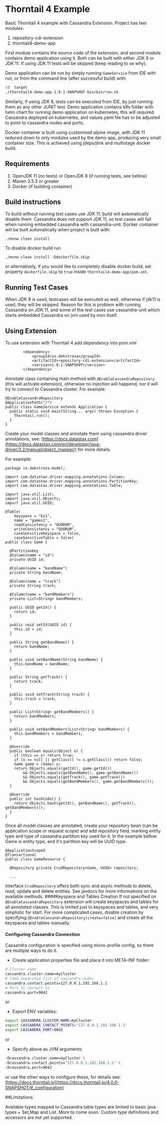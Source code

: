 # Thorntail 4 Example

Basic Thorntail 4 example with Cassandra Extension. Project has two modules:
1. repository-cdi-extension
2. thorntail4-demo-app

First module contains the source code of the extension, and second module contains
demo application using it. Both can be built with either JDK 8 or JDK 11. If using JDK 11 tests will be skipped (keep reading to se why). 

Demo application can be run by simply running ```GameService``` from IDE with run, or from the command line (after successful build) with:
```bash
cd  target
./thorntail4-demo-app-1.0.1-SNAPSHOT-bin/bin/run.sh

```
Similarly, if using JDK 8, tests can be executed from IDE, by just running them as any other JUNIT test. Demo application contains k8s folder with helm chart for running demo application on kubernetes, this will required Cassandra deployed on kubernetes, and values.yaml file has to be adjusted to point to cassandra nodes and ports.

Docker container is built using customised alpine image, with JDK 11 reduced down to only modules used by the demo app, producing very small container size. This is achieved using jdeps/jlink and multistage docker build.

 

## Requirements

1. OpenJDK 11 (no tests) or OpenJDK 8 (if running tests, see bellow)
2. Maven 3.5.3 or greater
3. Docker (if building container)

## Build instructions

To build without running test cases use JDK 11, build will automatically disable them. Cassandra does not support
JDK 11, so test cases will fail when running embedded cassandra with cassandra-unit.
Docker container will be built automatically when project is built with:

```
./mvnw clean install
```
To disable docker build run
```
./mvnw clean install -Ddockerfile.skip
```
or alternatively, if you would like to completely disable docker build, set property ```dockerfile.skip``` to ```true``` inside ```thorntail4-demo-app/pom.xml```.

## Running Test Cases
When JDK 8 is used, testcases will be executed as well, otherwise if jdk11 is used, they will be skipped. Reason for this is problem with running Cassandra on JDK 11, and some of the test cases
use cassandra-unit which starts embedded Cassandra on jvm used by mvn itself.

## Using Extension
To use extension with Thorntail 4 add dependency into pom.xml 
```
        <dependency>
            <groupId>io.dekstroza</groupId>
            <artifactId>repository-cdi-extension</artifactId>
            <version>1.0.1-SNAPSHOT</version>
        </dependency>
``` 
Annotate class containing main method with ```@EnableCassandraRepository``` (this will activate extension), otherwise no injection will happend, nor it will try
to connect to Cassandra cluster. For example:
```
@EnableCassandraRepository
@ApplicationPath("/")
public class GameService extends Application {
  public static void main(String... args) throws Exception {
    Thorntail.run();
  }
}
```
Create your model classes and annotate them using cassandra driver annotations, 
see: [https://docs.datastax.com](https://docs.datastax.com/en/developer/java-driver/3.2/manual/object_mapper/) for more details.

For example:
```
package io.dekstroza.model;

import com.datastax.driver.mapping.annotations.Column;
import com.datastax.driver.mapping.annotations.PartitionKey;
import com.datastax.driver.mapping.annotations.Table;

import java.util.List;
import java.util.Objects;
import java.util.UUID;

@Table(
    keyspace = "ks1",
    name = "games1",
    readConsistency = "QUORUM",
    writeConsistency = "QUORUM",
    caseSensitiveKeyspace = false,
    caseSensitiveTable = false)
public class Game {

  @PartitionKey
  @Column(name = "id")
  private UUID id;

  @Column(name = "bandName")
  private String bandName;

  @Column(name = "track")
  private String track;

  @Column(name = "bandMembers")
  private List<String> bandMembers;

  public UUID getId() {
    return id;
  }

  public void setId(UUID id) {
    this.id = id;
  }

  public String getBandName() {
    return bandName;
  }

  public void setBandName(String bandName) {
    this.bandName = bandName;
  }

  public String getTrack() {
    return track;
  }

  public void setTrack(String track) {
    this.track = track;
  }

  public List<String> getBandMembers() {
    return bandMembers;
  }

  public void setBandMembers(List<String> bandMembers) {
    this.bandMembers = bandMembers;
  }

  @Override
  public boolean equals(Object o) {
    if (this == o) return true;
    if (o == null || getClass() != o.getClass()) return false;
    Game game = (Game) o;
    return Objects.equals(getId(), game.getId())
        && Objects.equals(getBandName(), game.getBandName())
        && Objects.equals(getTrack(), game.getTrack())
        && Objects.equals(getBandMembers(), game.getBandMembers());
  }

  @Override
  public int hashCode() {
    return Objects.hash(getId(), getBandName(), getTrack(), getBandMembers());
  }
}
```

Once all model classes are annotated, create your repository bean (can be application scope or request scope)
and add repository field, marking entity type and type of cassandra partition key used for it. In the example bellow
Game is entity type, and it's partition key will be UUID type.
```
@ApplicationScoped
@Transactional
public class GameResource {

  @Repository private CrudRepository<Game, UUID> repository;
  
  ...
```

Interface ```CrudRepository``` offers both sync and async methods to delete, read, update and delete entities. See javdocs for more informations on the available methods. 
####Keyspace and Tables Creation
If not specified on ```@EnableCassandraRepository``` extension will create keyspaces and tables for all annotated classes. This is limited just to keyspaces and tables, and very simplistic for start. For more complicated cases, disable creation by specifying ```@EnableCassandraRepository(create=false)``` and create all the keyspaces and tables manually.

#### Configuring Cassandra Connection
Cassandra configuration is specified using micro-profile config, so there are multiple ways to do it.

- Create application.properties file and place it into META-INF folder:
```bash
# Cluster name
cassandra.cluster.name=myCluster
# Coma separated list of cassandra nodes
cassandra.contact.points=127.0.0.1,192.168.1.1
# Port to connect to
cassandra.port=9042
```
or
- Export ENV variables:
```bash
export CASSANDRA_CLUSTER_NAME=myCluster
export CASSANDRA_CONTACT_POINTS="127.0.0.1,192.168.1.1"
export CASSANDRA_PORT=9042
```
or
- Specify above as JVM arguments:
```bash
-Dcassandra.cluster.name=myCluster \
-Dcassandra.contact.points="127.0.0.1,192.168.1.1" \
-Dcassandra.port=9042
```
or use the other ways to configure these, for details see: [https://docs.thorntail.io](https://docs.thorntail.io/4.0.0-SNAPSHOT/#_configuration)

##Limitations

Available types mapped to Cassandra table types are limited to basic java types + Set,Map and List. More to come soon.
Custom type definitions and accessors are not yet supported.